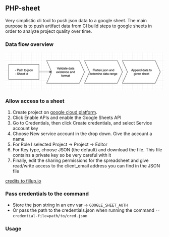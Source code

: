 PHP-sheet
--------

Very simplistic cli tool to push json data to a google sheet. The main
purpose is to push artifact data from CI build steps to google sheets in order 
to analyze project quality over time.

### Data flow overview

![command flow](command-flow.png)

### Allow access to a sheet

 1. Create project on [google cloud platform](https://console.developers.google.com/apis/dashboard).
 2. Click Enable APIs and enable the Google Sheets API
 3. Go to Credentials, then click Create credentials, and select Service account key
 4. Choose New service account in the drop down. Give the account a name.
 5. For Role I selected Project -> Project -> Editor
 6. For Key type, choose JSON (the default) and download the file. This file contains a private key so be very careful with it
 7. Finally, edit the sharing permissions for the spreadsheet and give read/write access to the client_email address you can find in the JSON file

[credits to fillup.io](https://www.fillup.io/post/read-and-write-google-sheets-from-php/)

### Pass credentials to the command

 - Store the json string in an env var -> `GOOGLE_SHEET_AUTH`
 - Or pass the path to the credentials.json when running the command `--credential-file=path/to/cred.json`

### Usage

